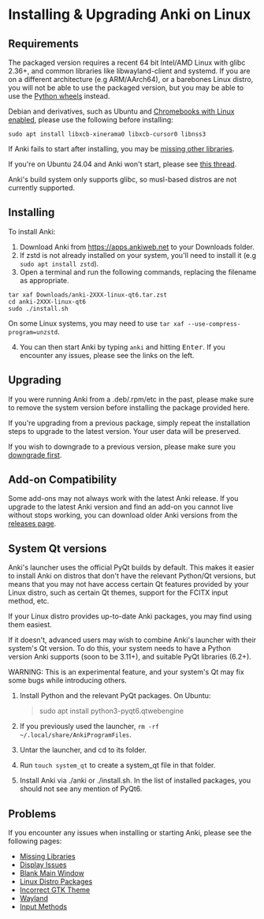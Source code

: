 # Installing & Upgrading Anki on Linux

<!-- toc -->

## Requirements

The packaged version requires a recent 64 bit Intel/AMD Linux with glibc 2.36+, and common
libraries like libwayland-client and systemd. If you are on a different
architecture (e.g ARM/AArch64), or a barebones Linux distro, you will not be able to use the
packaged version, but you may be able to use the [Python wheels](https://betas.ankiweb.net/#via-pypipip)
instead.

Debian and derivatives, such as Ubuntu and [Chromebooks with Linux enabled](https://support.google.com/chromebook/answer/9145439?), please use the following before
installing:

```shell
sudo apt install libxcb-xinerama0 libxcb-cursor0 libnss3
```

If Anki fails to start after installing, you may be [missing other libraries](./missing-libraries.md).

If you're on Ubuntu 24.04 and Anki won't start, please see [this thread](https://forums.ankiweb.net/t/issues-running-on-ubuntu-24-04/40974).

Anki's build system only supports glibc, so musl-based distros are not currently supported.

## Installing

To install Anki:

1. Download Anki from <https://apps.ankiweb.net> to your Downloads folder.
2. If zstd is not already installed on your system, you'll need to install it (e.g `sudo apt install zstd`).
3. Open a terminal and run the following commands, replacing the filename as appropriate.

```shell
tar xaf Downloads/anki-2XXX-linux-qt6.tar.zst
cd anki-2XXX-linux-qt6
sudo ./install.sh
```

On some Linux systems, you may need to use `tar xaf --use-compress-program=unzstd`.

4. You can then start Anki by typing `anki` and hitting <kbd>Enter</kbd>. If you encounter
   any issues, please see the links on the left.

## Upgrading

If you were running Anki from a .deb/.rpm/etc in the past, please make
sure to remove the system version before installing the package
provided here.

If you're upgrading from a previous package, simply repeat the
installation steps to upgrade to the latest version. Your user data
will be preserved.

If you wish to downgrade to a previous version, please make sure you
[downgrade first](http://changes.ankiweb.net).

## Add-on Compatibility

Some add-ons may not always work with the latest Anki release. If you upgrade to
the latest Anki version and find an add-on you cannot live without stops working,
you can download older Anki versions from the [releases page](https://github.com/ankitects/anki/releases).

## System Qt versions

Anki's launcher uses the official PyQt builds by default. This makes it easier to
install Anki on distros that don't have the relevant Python/Qt versions, but means that
you may not have access certain Qt features provided by your Linux distro, such as certain
Qt themes, support for the FCITX input method, etc.

If your Linux distro provides up-to-date Anki packages, you may find using them easiest.

If it doesn't, advanced users may wish to combine Anki's launcher with their system's Qt version.
To do this, your system needs to have a Python version Anki supports (soon to be 3.11+),
and suitable PyQt libraries (6.2+).

WARNING: This is an experimental feature, and your system's Qt may fix some bugs while
introducing others.

1. Install Python and the relevant PyQt packages. On Ubuntu:

   > sudo apt install python3-pyqt6.qtwebengine

1. If you previously used the launcher, `rm -rf ~/.local/share/AnkiProgramFiles`.

1. Untar the launcher, and cd to its folder.

1. Run `touch system_qt` to create a system_qt file in that folder.

1. Install Anki via ./anki or ./install.sh. In the list of installed packages,
   you should not see any mention of PyQt6.

## Problems

If you encounter any issues when installing or starting Anki, please see the
following pages:

- [Missing Libraries](missing-libraries.md)
- [Display Issues](display-issues.md)
- [Blank Main Window](blank-window.md)
- [Linux Distro Packages](distro-packages.md)
- [Incorrect GTK Theme](gtk-theme.md)
- [Wayland](wayland.md)
- [Input Methods](input-methods.md)
